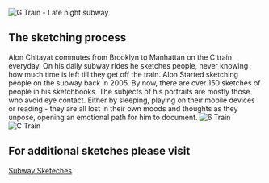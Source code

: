  

![ G Train - Late night subway ](http://www.subwaystories.net/wp-content/uploads/2013/12/IMG_3537.jpg "G Train - Late night subway")

## The sketching process
Alon Chitayat commutes from Brooklyn to Manhattan on the C train everyday. On his daily subway rides he sketches people, never knowing how much time is left till they get off the train.
Alon Started sketching people on the subway back in 2005. By now, there are over 150 sketches of people in his sketchbooks. The subjects of his portraits are mostly those who avoid eye contact. Either by sleeping, playing on their mobile devices or reading - they are all lost in their own moods and thoughts as they unpose, opening an emotional path for him to document.
![ 6 Train ](http://www.subwaystories.net/wp-content/uploads/2013/12/IMG_3538_black-949x1024.jpg "6 Train")
![ C Train ](http://www.subwaystories.net/wp-content/uploads/2014/03/C_train_02_11_141.jpg "C Train")

## For additional sketches please visit
[Subway Sketeches](http://www.subwaystories.net/category/sketchs/ "Subway Sketches")

